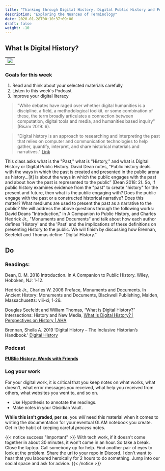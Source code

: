 ```yaml
---
title: "Thinking through Digital History, Digital Public History and Public Digital History"
description: "Exploring the Nuances of Terminology"
date: 2020-01-28T00:10:37+09:00
draft: false
weight: -10
---
```


## What Is Digital History?

<table >
	<tbody>
		<tr>
			<td><img src="https://images.squarespace-cdn.com/content/v1/5f3571ef9fa2aa0139d700c8/1f829d3b-3184-4c10-a077-79295bbf4a33/Ancient+book+Digital+matrix+style+background+overlay+Rays+of+sunlightimage+from+torange_biz+free+photobank.jpg?format=2500w"> </td>
		</tr>
	</tbody>
</table>


### Goals for this week

1. Read and think about your selected materials carefully
2. Listen to this week's Podcast
3. Improve your digital literacy

>"While debates have raged over whether digital humanities is a discipline, a field, a methodological toolkit, or some combination of these, the term broadly articulates a connection between computation, digital tools and media, and humanities based inquiry" (Risam 2019: 6).

>"Digital history is an approach to researching and interpreting the past that relies on computer and communication technologies to help gather, quantify, interpret, and share historical materials and narratives." [Link](https://inclusivehistorian.com/digital-history/#:~:text=Digital%20history%20is%20an%20approach%20to%20researching%20and%20interpreting%20the%20past%20that%20relies%20on%20computer%20and%20communication%20technologies%20to%20help%20gather%2C%20quantify%2C%20interpret%2C%20and%20share%20historical%20materials%20and%20narratives.)

This class asks what is the "Past," what is "History," and what is Digital History or Digital Public History. David Dean notes, “Public history deals with the ways in which the past is created and presented in the public arena as history...[it] is about the ways in which the public engages with the past and about how the past is represented to the public” (Dean 2018: 2). So, if public history examines evidence from the "past" to create "history" for the present and future, then what is the public engaging with? Does the public engage with the past or a constructed historical narrative? Does this matter? What mediums are used to present the past as a narrative to the public? We will address the above questions through the following works: David Deans "Introduction," in A Companion to Public History, and Charles Hedrick Jr., "Monuments and Documents" and talk about how each author defines 'History' and the 'Past' and the implications of these definitions on presenting History to the public. We will finish by discussing how Brennan, Seefeldt and Thomas define "Digital History."

## Do

### Readings:
Dean, D. M. 2018 Introduction. In A Companion to Public History. Wiley, Hoboken, NJ: 1-12.

Hedrick Jr., Charles W. 2006 Preface, Monuments and Documents. In Ancient History: Monuments and Documents, Blackwell Publishing, Malden, Massachusetts: viii-xi; 1-26.

Douglas Seefeldt and William Thomas, “What is Digital History?” Intersections: History and New Media, [What Is Digital History? | Perspectives on History | AHA](https://www.historians.org/research-and-publications/perspectives-on-history/may-2009/what-is-digital-history)

Brennan, Sheila A. 2019 ‘Digital History – The Inclusive Historian’s Handbook.' [Digital History](https://inclusivehistorian.com/digital-history/#:~:text=Digital%20history%20is%20an%20approach%20to%20researching%20and%20interpreting%20the%20past%20that%20relies%20on%20computer%20and%20communication%20technologies%20to%20help%20gather%2C%20quantify%2C%20interpret%2C%20and%20share%20historical%20materials%20and%20narratives.)

### Podcast

**[PUBlic History: Words with Friends](https://open.spotify.com/episode/5zLgGLFzQwZq1hWfvWivTm?si=8c8508793e9344f8)**

### Log your work

For your digital work, it is critical that you keep notes on what works, what doesn't, what error messages you received, what help you received from others, what websites you went to, and so on.

+ Use Hypothesis to annotate the readings.
+ Make notes in your Obsidian Vault. 
    
**While this isn't graded, per se**, you _will_ need this material when it comes to writing the documentation for your eventual GLAM notebook you create. Get in the habit of keeping careful _process_ notes.

{{< notice success "Important" >}} With tech work, if it doesn't come together in about 30 minutes, it won't come in an hour. So take a break. Close the laptop. Call somebody up for help. Find another pair of eyes to look at the problem. Share the url to your repo in Discord. I don't want to hear that you laboured heroically for 2 hours to do something. Jump into our social space and ask for advice.
{{< /notice >}}


